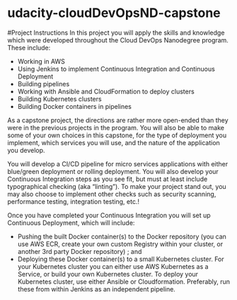 # udacity-cloudDevOpsND-capstone

#Project Instructions
In this project you will apply the skills and knowledge which were developed throughout the Cloud DevOps Nanodegree program. These include:

 - Working in AWS
 - Using Jenkins to implement Continuous Integration and Continuous Deployment
 - Building pipelines
 - Working with Ansible and CloudFormation to deploy clusters
 - Building Kubernetes clusters
 - Building Docker containers in pipelines

As a capstone project, the directions are rather more open-ended than they were in the previous projects in the program. You will also be able to make some of your own choices in this capstone, for the type of deployment you implement, which services you will use, and the nature of the application you develop.

You will develop a CI/CD pipeline for micro services applications with either blue/green deployment or rolling deployment. You will also develop your Continuous Integration steps as you see fit, but must at least include typographical checking (aka “linting”). To make your project stand out, you may also choose to implement other checks such as security scanning, performance testing, integration testing, etc.!

Once you have completed your Continuous Integration you will set up Continuous Deployment, which will include:

 - Pushing the built Docker container(s) to the Docker repository (you can use AWS ECR, create your own custom Registry within your cluster, or another 3rd party Docker repository) ; and
 - Deploying these Docker container(s) to a small Kubernetes cluster. For your Kubernetes cluster you can either use AWS Kubernetes as a Service, or build your own Kubernetes cluster. To deploy your Kubernetes cluster, use either Ansible or Cloudformation. Preferably, run these from within Jenkins as an independent pipeline.
